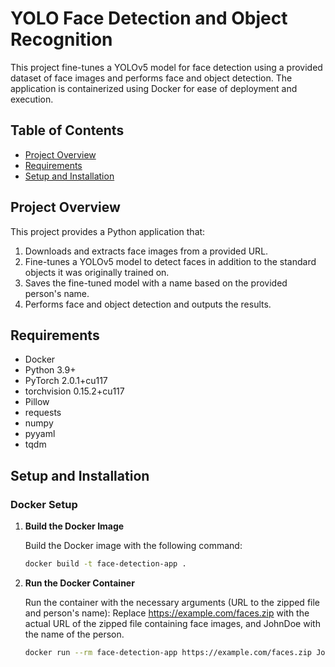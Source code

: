 # YOLO Face Detection and Object Recognition

This project fine-tunes a YOLOv5 model for face detection using a provided dataset of face images and performs face and object detection. The application is containerized using Docker for ease of deployment and execution.

## Table of Contents

- [Project Overview](#project-overview)
- [Requirements](#requirements)
- [Setup and Installation](#setup-and-installation)

## Project Overview

This project provides a Python application that:
1. Downloads and extracts face images from a provided URL.
2. Fine-tunes a YOLOv5 model to detect faces in addition to the standard objects it was originally trained on.
3. Saves the fine-tuned model with a name based on the provided person's name.
4. Performs face and object detection and outputs the results.

## Requirements

- Docker
- Python 3.9+
- PyTorch 2.0.1+cu117
- torchvision 0.15.2+cu117
- Pillow
- requests
- numpy
- pyyaml
- tqdm

## Setup and Installation

### Docker Setup

1. **Build the Docker Image**

   Build the Docker image with the following command:

   ```bash
   docker build -t face-detection-app .

2. **Run the Docker Container**

   Run the container with the necessary arguments (URL to the zipped file and person's name):
   Replace https://example.com/faces.zip with the actual URL of the zipped file containing face images, and JohnDoe with the name of the person.

   ```bash
   docker run --rm face-detection-app https://example.com/faces.zip JohnDoe
   

   
   
